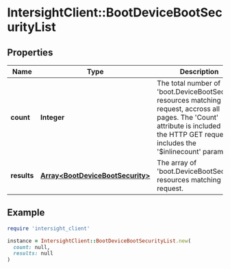 # IntersightClient::BootDeviceBootSecurityList

## Properties

| Name | Type | Description | Notes |
| ---- | ---- | ----------- | ----- |
| **count** | **Integer** | The total number of &#39;boot.DeviceBootSecurity&#39; resources matching the request, accross all pages. The &#39;Count&#39; attribute is included when the HTTP GET request includes the &#39;$inlinecount&#39; parameter. | [optional] |
| **results** | [**Array&lt;BootDeviceBootSecurity&gt;**](BootDeviceBootSecurity.md) | The array of &#39;boot.DeviceBootSecurity&#39; resources matching the request. | [optional] |

## Example

```ruby
require 'intersight_client'

instance = IntersightClient::BootDeviceBootSecurityList.new(
  count: null,
  results: null
)
```

